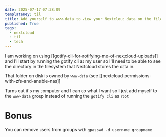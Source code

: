 ```yaml
---
date: 2025-07-17 07:38:09
templateKey: til
title: Add yourself to www-data to view your Nextcloud data on the filesystem
published: True
tags:
  - nextcloud
  - til
  - tech
---
```


I am working on using [[gotify-cli-for-notifying-me-of-nextcloud-uploads]] and
I'll start by running the gotify cli as my user so I'll need to be able to see
the directory in the filesystem that Nextcloud stores the data in.

That folder on disk is owned by `www-data` (see [[nextcloud-permissions-with-zfs-and-ansible-nas]]

Turns out it's my computer and I can do what I want so I just add myself to the
`www-data` group instead of running the `gotify cli` as `root`

# Bonus

You can remove users from groups with `gpasswd -d username groupname`
